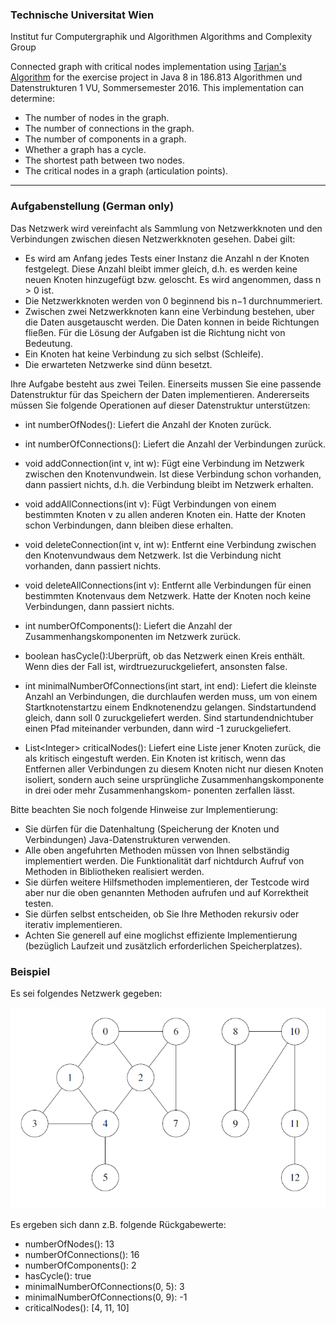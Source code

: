 
### Technische Universitat Wien
Institut fur Computergraphik und Algorithmen
Algorithms and Complexity Group


Connected graph with critical nodes implementation using [Tarjan's Algorithm](https://en.wikipedia.org/wiki/Tarjan%27s_strongly_connected_components_algorithm) for the exercise project in Java 8 in 186.813 Algorithmen und Datenstrukturen 1 VU, Sommersemester 2016. 
This implementation can determine:
- The number of nodes in the graph.
- The number of connections in the graph.
- The number of components in a graph.
- Whether a graph has a cycle.
- The shortest path between two nodes.
- The critical nodes in a graph (articulation points).

---

### Aufgabenstellung (German only)

Das Netzwerk wird vereinfacht als Sammlung von Netzwerkknoten und den Verbindungen
zwischen diesen Netzwerkknoten gesehen. Dabei gilt:

- Es wird am Anfang jedes Tests einer Instanz die Anzahl n der Knoten festgelegt. Diese Anzahl bleibt immer gleich, d.h. es werden keine neuen Knoten hinzugefügt bzw. geloscht. Es wird angenommen, dass n > 0 ist.
- Die Netzwerkknoten werden von 0 beginnend bis n−1 durchnummeriert.
- Zwischen zwei Netzwerkknoten kann eine Verbindung bestehen, uber die Daten ausgetauscht werden. Die Daten konnen in beide Richtungen fließen. Für die Lösung der
    Aufgaben ist die Richtung nicht von Bedeutung.
- Ein Knoten hat keine Verbindung zu sich selbst (Schleife).
- Die erwarteten Netzwerke sind dünn besetzt.

Ihre Aufgabe besteht aus zwei Teilen. Einerseits mussen Sie eine passende Datenstruktur für das Speichern der Daten implementieren. Andererseits müssen Sie folgende Operationen auf dieser Datenstruktur unterstützen: 
- int numberOfNodes(): Liefert die Anzahl der Knoten zurück.
- int numberOfConnections(): Liefert die Anzahl der Verbindungen zurück.
- void addConnection(int v, int w): Fügt eine Verbindung im Netzwerk zwischen den Knotenvundwein. Ist diese Verbindung schon vorhanden, dann passiert nichts, d.h. die Verbindung bleibt im Netzwerk erhalten.


- void addAllConnections(int v): Fügt Verbindungen von einem bestimmten
    Knoten v zu allen anderen Knoten ein. Hatte der Knoten schon Verbindungen, dann
    bleiben diese erhalten.
- void deleteConnection(int v, int w): Entfernt eine Verbindung zwischen
    den Knotenvundwaus dem Netzwerk. Ist die Verbindung nicht vorhanden, dann
    passiert nichts.
- void deleteAllConnections(int v): Entfernt alle Verbindungen für einen
    bestimmten Knotenvaus dem Netzwerk. Hatte der Knoten noch keine Verbindungen,
    dann passiert nichts.
- int numberOfComponents(): Liefert die Anzahl der Zusammenhangskomponenten im Netzwerk zurück.
- boolean hasCycle():Uberprüft, ob das Netzwerk einen Kreis enthält. Wenn dies
    der Fall ist, wirdtruezuruckgeliefert, ansonsten ̈false.
- int minimalNumberOfConnections(int start, int end): Liefert die
    kleinste Anzahl an Verbindungen, die durchlaufen werden muss, um von einem
    Startknotenstartzu einem Endknotenendzu gelangen. Sindstartundend
    gleich, dann soll 0 zuruckgeliefert werden. Sind startundendnichtuber einen
    Pfad miteinander verbunden, dann wird -1 zuruckgeliefert.
- List\<Integer\> criticalNodes(): Liefert eine Liste jener Knoten zurück, die
    als kritisch eingestuft werden. Ein Knoten ist kritisch, wenn das Entfernen aller
    Verbindungen zu diesem Knoten nicht nur diesen Knoten isoliert, sondern auch seine
    ursprüngliche Zusammenhangskomponente in drei oder mehr Zusammenhangskom-
    ponenten zerfallen lässt.

Bitte beachten Sie noch folgende Hinweise zur Implementierung:

- Sie dürfen für die Datenhaltung (Speicherung der Knoten und Verbindungen) Java-Datenstrukturen verwenden.
- Alle oben angefuhrten Methoden müssen von Ihnen selbständig implementiert werden. Die Funktionalität darf nichtdurch Aufruf von Methoden in Bibliotheken realisiert
    werden.
- Sie dürfen weitere Hilfsmethoden implementieren, der Testcode wird aber nur die oben
    genannten Methoden aufrufen und auf Korrektheit testen.
- Sie dürfen selbst entscheiden, ob Sie Ihre Methoden rekursiv oder iterativ
    implementieren.
- Achten Sie generell auf eine moglichst effiziente Implementierung (bezüglich Laufzeit
    und zusätzlich erforderlichen Speicherplatzes).
    
    
### Beispiel 

Es sei folgendes Netzwerk gegeben:

![network graph](./network.png)

Es ergeben sich dann z.B. folgende Rückgabewerte:
- numberOfNodes(): 13
- numberOfConnections(): 16
- numberOfComponents(): 2
- hasCycle(): true
- minimalNumberOfConnections(0, 5): 3
- minimalNumberOfConnections(0, 9): -1
- criticalNodes(): [4, 11, 10]

    
    